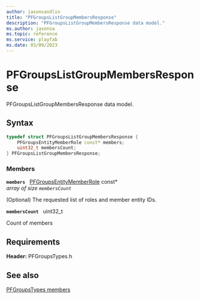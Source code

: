 ```yaml
---
author: jasonsandlin
title: "PFGroupsListGroupMembersResponse"
description: "PFGroupsListGroupMembersResponse data model."
ms.author: jasonsa
ms.topic: reference
ms.service: playfab
ms.date: 03/09/2023
---
```


# PFGroupsListGroupMembersResponse  

PFGroupsListGroupMembersResponse data model.  

## Syntax  
  
```cpp
typedef struct PFGroupsListGroupMembersResponse {  
    PFGroupsEntityMemberRole const* members;  
    uint32_t membersCount;  
} PFGroupsListGroupMembersResponse;  
```
  
### Members  
  
**`members`** &nbsp; [PFGroupsEntityMemberRole](pfgroupsentitymemberrole.md) const*  
*array of size `membersCount`*  
  
(Optional) The requested list of roles and member entity IDs.
  
**`membersCount`** &nbsp; uint32_t  
  
Count of members
  
  
## Requirements  
  
**Header:** PFGroupsTypes.h
  
## See also  
[PFGroupsTypes members](../pfgroupstypes_members.md)  

  
  
